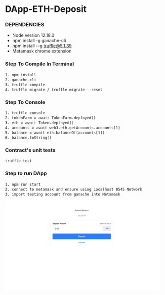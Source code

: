 # DApp-ETH-Deposit

### DEPENDENCIES

* Node version 12.18.0
* npm install -g ganache-cli
* npm install --g truffle@5.1.39
* Metamask chrome extension

### Step To Compile In Terminal

```
1. npm install
2. ganache-cli 
3. truffle compile
4. truffle migrate / truffle migrate --reset
```

### Step To Console

```
1. truffle console
2. tokenFarm = await TokenFarm.deployed()
3. eth = await Token.deployed()
4. accounts = await web3.eth.getAccounts.accounts[1]
5. balance = await eth.balanceOf(accounts[1])
6. balance.toString()
```

### Contract's unit tests

```
truffle test 
```

### Step to run DApp

```
1. npm run start
2. connect to metamask and ensure using Localhost 8545 Network
3. import testing account from ganache into Metamask
```

![Dapp](https://github.com/andresudi/DApp-ETH-Deposit/blob/master/Dapp.png)
